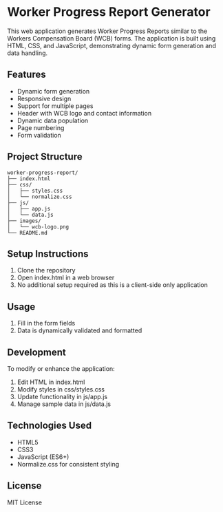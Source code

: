 # Worker Progress Report Generator

This web application generates Worker Progress Reports similar to the Workers Compensation Board (WCB) forms. The application is built using HTML, CSS, and JavaScript, demonstrating dynamic form generation and data handling.

## Features

- Dynamic form generation
- Responsive design
- Support for multiple pages
- Header with WCB logo and contact information
- Dynamic data population
- Page numbering
- Form validation

## Project Structure

```
worker-progress-report/
├── index.html
├── css/
│   ├── styles.css
│   └── normalize.css
├── js/
│   ├── app.js
│   └── data.js
├── images/
│   └── wcb-logo.png
└── README.md
```

## Setup Instructions

1. Clone the repository
2. Open index.html in a web browser
3. No additional setup required as this is a client-side only application

## Usage

1. Fill in the form fields
2. Data is dynamically validated and formatted

## Development

To modify or enhance the application:

1. Edit HTML in index.html
2. Modify styles in css/styles.css
3. Update functionality in js/app.js
4. Manage sample data in js/data.js

## Technologies Used

- HTML5
- CSS3
- JavaScript (ES6+)
- Normalize.css for consistent styling

## License

MIT License 
